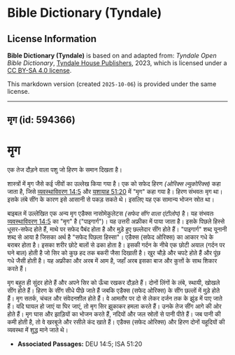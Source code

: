 # Bible Dictionary (Tyndale)

## License Information

**Bible Dictionary (Tyndale)** is based on and adapted from: _Tyndale Open Bible Dictionary_, [Tyndale House Publishers](https://tyndaleopenresources.com/), 2023, which is licensed under a [CC BY-SA 4.0 license](https://creativecommons.org/licenses/by-sa/4.0/legalcode.en).

This markdown version (created `2025-10-06`) is provided under the same license.



--------------------------------

## मृग (id: 594366)

मृग
===

एक तेज दौड़ने वाला पशु जो हिरण के समान दिखता है।

शास्त्रों में मृग जैसे कई जीवों का उल्लेख किया गया है। एक को सफेद हिरण *(ओरिक्स ल्युकोरिक्स)* कहा जाता है, जिसे [व्यवस्थाविवरण 14:5](https://ref.ly/Deut14:5) और [यशायाह 51:20](https://ref.ly/Isa51:20) में "मृग" कहा गया है। हिरण संभवतः मृग था। इसके लंबे सींग के कारण इसे आसानी से पकड़ सकते थे। इसलिए यह एक सामान्य भोजन स्रोत था।

बाइबल में उल्लेखित एक अन्य मृग एडैक्स नासोमेकुलेटस *(*सफेद सींग वाला एंटीलोप*)* है। यह संभवतः [व्यवस्थाविवरण 14:5](https://ref.ly/Deut14:5) का "मृग" है ("पाइगार्ग")। यह उत्तरी अफ्रीका में पाया जाता है। इसके पिछले हिस्से धूसर\-सफेद होते हैं, माथे पर सफेद पैबंद होता है और मुड़े हुए छल्लेदार सींग होते हैं। "पाइगार्ग" शब्द यूनानी शब्द से आया है जिसका अर्थ है "सफेद पिछला हिस्सा"। एडैक्स (सफेद ओरिक्स) का आकार गधे के बराबर होता है। इसका शरीर छोटे बालों से ढका होता है। इसकी गर्दन के नीचे एक छोटी अयाल (गर्दन पर घने बाल) होती है जो सिर को कुछ हद तक बकरी जैसा दिखाती है। खुर चौड़े और चपटे होते हैं और पूंछ गधे जैसी होती है। यह अफ्रीका और अरब में आम है, जहाँ अरब इसका बाज और कुत्तों के साथ शिकार करते हैं।

मृग बहुत ही सुंदर होते हैं और अपने सिर को ऊँचा रखकर दौड़ते हैं। दोनों लिंगों के लंबे, स्थायी, खोखले सींग होते हैं। हिरण के सींग सीधे पीछे जाते हैं जबकि एडैक्स (सफेद ओरिक्स) के सींग छल्लों में मुड़े होते हैं। मृग सतर्क, चंचल और संवेदनशील होते हैं। वे आमतौर पर दो से लेकर दर्जन तक के झुंड में पाए जाते हैं। यदि घायल हो जाएं या घिर जाएं, तो मृग सिर झुकाकर हमला करते हैं। उनके तेज सींग आगे की ओर होते हैं। मृग घास और झाड़ियों का भोजन करते हैं, नदियों और जल स्रोतों से पानी पीते हैं। जब पानी की कमी होती है, तो वे खरबूजे और रसीले कंद खाते हैं। एडैक्स (सफेद ओरिक्स) और हिरण दोनों यहूदियों की व्यवस्था में शुद्ध माने जाते थे।

* **Associated Passages:** DEU 14:5; ISA 51:20


